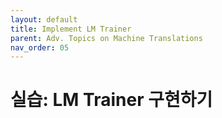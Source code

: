 ```yaml
---
layout: default
title: Implement LM Trainer
parent: Adv. Topics on Machine Translations
nav_order: 05
---
```


# 실습: LM Trainer 구현하기

